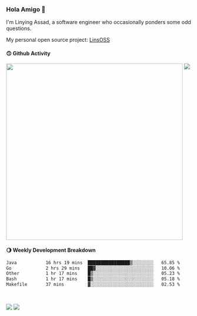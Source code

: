### Hola Amigo 🤣   

I'm Linying Assad, a software engineer who occasionally ponders some odd questions.  

My personal open source project: [LinsOSS](https://github.com/linsoss)
 
#### 🙃 Github Activity 
<div>
  <img src="https://github-readme-stats.vercel.app/api?username=al-assad&show_icons=true" align="top" style="display: inline-block;" width="480"/>
  <img src="https://github-readme-stats.vercel.app/api/top-langs/?username=al-assad&hide=css,html&langs_count=8&layout=compact" align="top" style="display: inline-block;"/>
</div>

#### 🌖 Weekly Development Breakdown
<!--START_SECTION:waka-->

```txt
Java           16 hrs 19 mins  ████████████████▒░░░░░░░░   65.85 %
Go             2 hrs 29 mins   ██▓░░░░░░░░░░░░░░░░░░░░░░   10.06 %
Other          1 hr 17 mins    █▒░░░░░░░░░░░░░░░░░░░░░░░   05.23 %
Bash           1 hr 17 mins    █▒░░░░░░░░░░░░░░░░░░░░░░░   05.18 %
Makefile       37 mins         ▓░░░░░░░░░░░░░░░░░░░░░░░░   02.53 %
```

<!--END_SECTION:waka-->

<br>

<a href="https://twitter.com/assad_lin"><img src="https://img.shields.io/badge/Twitter-@assad__lin-blue?style=flat&logo=twitter" /></a>
<a href="https://al-assad.github.io"><img src="https://img.shields.io/badge/Blogs-Linying_Assad's_Blog-yellow?style=flat&logo=github" /></a>

